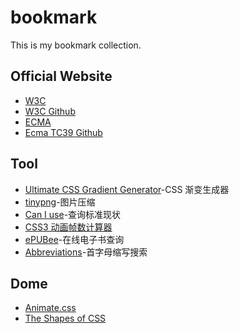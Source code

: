 # bookmark
This is my bookmark collection.

## Official Website
- [W3C][url-site-w3c]
- [W3C Github][url-site-w3c-github]
- [ECMA][url-site-ecma]
- [Ecma TC39 Github][url-site-tc39-github]

## Tool
- [Ultimate CSS Gradient Generator][url-tool-css-gradient-generator]-CSS 渐变生成器
- [tinypng][url-tool-tinypng]-图片压缩
- [Can I use][url-tool-caniuse]-查询标准现状
- [CSS3 动画帧数计算器][url-tool-css3-keyframes-calculator]
- [ePUBee][url-tool-epubee]-在线电子书查询
- [Abbreviations][url-tool-abbreviations]-首字母缩写搜索

## Dome
- [Animate.css][url-demo-animate]
- [The Shapes of CSS][url-demo-shapes-css]







<!-- Official Website -->
[url-site-w3c]:https://www.w3.org/
[url-site-w3c-github]:https://github.com/w3c
[url-site-ecma]:http://www.ecma-international.org/default.htm
[url-site-tc39-github]:https://github.com/tc39

<!-- Tool -->
[url-tool-css-gradient-generator]:http://www.colorzilla.com/gradient-editor/
[url-tool-tinypng]:https://tinypng.com/
[url-tool-caniuse]:https://caniuse.com/
[url-tool-css3-keyframes-calculator]:http://tid.tenpay.com/labs/css3_keyframes_calculator.html
[url-tool-epubee]:http://cn.epubee.com/
[url-tool-abbreviations]:https://www.abbreviations.com/


<!-- Dome -->
[url-demo-animate]:https://daneden.github.io/animate.css/
[url-demo-shapes-css]:https://css-tricks.com/the-shapes-of-css/